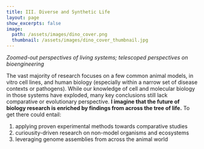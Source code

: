 ```yaml
---
title: III. Diverse and Synthetic Life
layout: page
show_excerpts: false
image: 
  path: /assets/images/dino_cover.png
  thumbnail: /assets/images/dino_cover_thumbnail.jpg
---
```


*Zoomed-out perspectives of living systems; telescoped perspectives on bioengineering*

The vast majority of research focuses on a few common animal models, in vitro cell lines, and human biology (especially within a narrow set of disease contexts or pathogens). While our knowledge of cell and molecular biology in those systems have exploded, many key conclusions still lack comparative or evolutionary perspective. **I imagine that the future of biology research is enriched by findings from across the tree of life.** To get there could entail:

1. applying proven experimental methods towards comparative studies
2. curiousity-driven research on non-model organisms and ecosystems
3. leveraging genome assemblies from across the animal world
